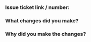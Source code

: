 ### Issue ticket link / number:

### What changes did you make?

### Why did you make the changes?

<!--- PR CHECKLIST: PLEASE REMOVE BEFORE SUBMITTING —>
- [ ] You have answered the above questions.
- [ ] You have followed the guidelines in the CONTRIBUTING.md file
- [ ] You have a descriptive and concise PR title.
